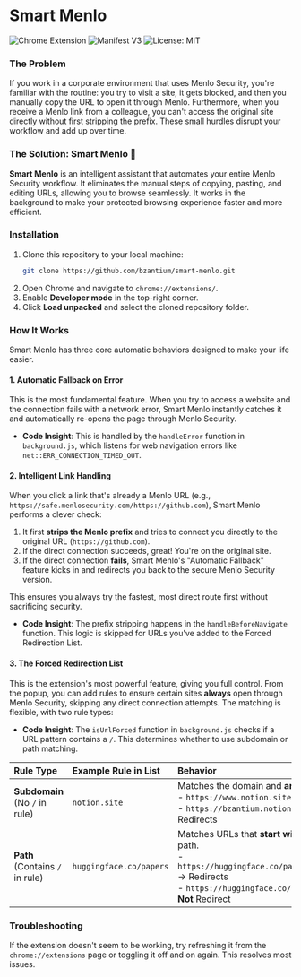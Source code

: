 # Smart Menlo

<p align="left">
  <img src="https://img.shields.io/badge/Chrome-Extension-brightgreen.svg" alt="Chrome Extension">
  <img src="https://img.shields.io/badge/Manifest-V3-blue.svg" alt="Manifest V3">
  <img src="https://img.shields.io/badge/License-MIT-lightgrey.svg" alt="License: MIT">
</p>

### The Problem

If you work in a corporate environment that uses Menlo Security, you're familiar with the routine: you try to visit a site, it gets blocked, and then you manually copy the URL to open it through Menlo. Furthermore, when you receive a Menlo link from a colleague, you can't access the original site directly without first stripping the prefix. These small hurdles disrupt your workflow and add up over time.

### The Solution: Smart Menlo 🚀

**Smart Menlo** is an intelligent assistant that automates your entire Menlo Security workflow. It eliminates the manual steps of copying, pasting, and editing URLs, allowing you to browse seamlessly. It works in the background to make your protected browsing experience faster and more efficient.

### Installation

1.  Clone this repository to your local machine:
    ```sh
    git clone https://github.com/bzantium/smart-menlo.git
    ```
2.  Open Chrome and navigate to `chrome://extensions/`.
3.  Enable **Developer mode** in the top-right corner.
4.  Click **Load unpacked** and select the cloned repository folder.

### How It Works

Smart Menlo has three core automatic behaviors designed to make your life easier.

#### 1\. Automatic Fallback on Error

This is the most fundamental feature. When you try to access a website and the connection fails with a network error, Smart Menlo instantly catches it and automatically re-opens the page through Menlo Security.

  * **Code Insight**: This is handled by the `handleError` function in `background.js`, which listens for web navigation errors like `net::ERR_CONNECTION_TIMED_OUT`.

#### 2\. Intelligent Link Handling

When you click a link that's already a Menlo URL (e.g., `https://safe.menlosecurity.com/https://github.com`), Smart Menlo performs a clever check:

1.  It first **strips the Menlo prefix** and tries to connect you directly to the original URL (`https://github.com`).
2.  If the direct connection succeeds, great\! You're on the original site.
3.  If the direct connection **fails**, Smart Menlo's "Automatic Fallback" feature kicks in and redirects you back to the secure Menlo Security version.

This ensures you always try the fastest, most direct route first without sacrificing security.

  * **Code Insight**: The prefix stripping happens in the `handleBeforeNavigate` function. This logic is skipped for URLs you've added to the Forced Redirection List.

#### 3\. The Forced Redirection List

This is the extension's most powerful feature, giving you full control. From the popup, you can add rules to ensure certain sites **always** open through Menlo Security, skipping any direct connection attempts. The matching is flexible, with two rule types:

  * **Code Insight**: The `isUrlForced` function in `background.js` checks if a URL pattern contains a `/`. This determines whether to use subdomain or path matching.

| Rule Type | Example Rule in List | Behavior |
| :--- | :--- | :--- |
| **Subdomain**<br>(No `/` in rule) | `notion.site` | Matches the domain and **any subdomain**.<br>- `https://www.notion.site` -> Redirects<br>- `https://bzantium.notion.site` -> Redirects |
| **Path**<br>(Contains `/` in rule) | `huggingface.co/papers` | Matches URLs that **start with** that exact path.<br>- `https://huggingface.co/papers/2305.12345` -> Redirects<br>- `https://huggingface.co/models` -> **Does Not** Redirect |

### Troubleshooting

If the extension doesn't seem to be working, try refreshing it from the `chrome://extensions` page or toggling it off and on again. This resolves most issues.